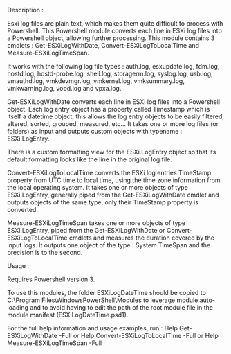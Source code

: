 Description :

Esxi log files are plain text, which makes them quite difficult to process with Powershell.
This Powershell module converts each line in ESXi log files into a Powershell object, allowing further processing.
This module contains 3 cmdlets : Get-ESXiLogWithDate, Convert-ESXiLogToLocalTime and Measure-ESXiLogTimeSpan.

It works with the following log file types : auth.log, esxupdate.log, fdm.log, hostd.log, hostd-probe.log, shell.log,
storagerm.log, syslog.log, usb.log, vmauthd.log, vmkdevmgr.log, vmkernel.log, vmksummary.log, vmkwarning.log, vobd.log
and vpxa.log.

Get-ESXiLogWithDate converts each line in ESXi log files into a Powershell object.
Each log entry object has a property called Timestamp which is itself a datetime object, this allows the log entry
objects to be easily filtered, altered, sorted, grouped, measured, etc...
It takes one or more log files (or folders) as input and outputs custom objects with typename : ESXi.LogEntry.

There is a custom formatting view for the ESXi.LogEntry object so that its default formatting looks like the line in
the original log file.

Convert-ESXiLogToLocalTime converts the ESXi log entries TimeStamp property from UTC time to local time, using the
time zone information from the local operating system.
It takes one or more objects of type ESXi.LogEntry, generally piped from the Get-ESXiLogWithDate cmdlet and outputs
objects of the same type, only their TimeStamp property is converted.

Measure-ESXiLogTimeSpan takes one or more objects of type ESXi.LogEntry, piped from the Get-ESXiLogWithDate or 
Convert-ESXiLogToLocalTime cmdlets and measures the duration covered by the input logs.
It outputs one object of the type : System.TimeSpan and the precision is to the second.

Usage :

Requires Powershell version 3.

To use this modules, the folder ESXiLogDateTime should be copied to C:\Program Files\WindowsPowerShell\Modules to leverage
module auto-loading and to avoid having to edit the path of the root module file in the module manifest (ESXiLogDateTime.psd1).

For the full help information and usage examples, run :
Help Get-ESXiLogWithDate -Full
or
Help Convert-ESXiLogToLocalTime -Full
or
Help Measure-ESXiLogTimeSpan -Full
